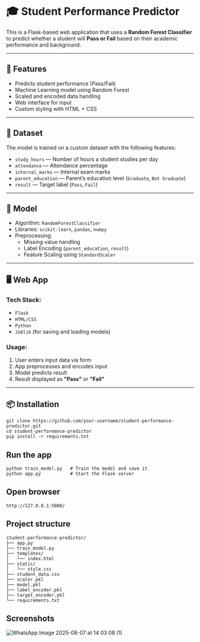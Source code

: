 # 🎓 Student Performance Predictor

This is a Flask-based web application that uses a **Random Forest Classifier** to predict whether a student will **Pass or Fail** based on their academic performance and background.

---

## 🚀 Features

- Predicts student performance (Pass/Fail)
- Machine Learning model using Random Forest
- Scaled and encoded data handling
- Web interface for input
- Custom styling with HTML + CSS

---

## 📂 Dataset

The model is trained on a custom dataset with the following features:

- `study_hours` — Number of hours a student studies per day
- `attendance` — Attendance percentage
- `internal_marks` — Internal exam marks
- `parent_education` — Parent’s education level (`Graduate`, `Not Graduate`)
- `result` — Target label (`Pass`, `Fail`)

---

## 🧠 Model

- Algorithm: `RandomForestClassifier`
- Libraries: `scikit-learn`, `pandas`, `numpy`
- Preprocessing:
  - Missing value handling
  - Label Encoding (`parent_education`, `result`)
  - Feature Scaling using `StandardScaler`

---

## 🖥️ Web App

### Tech Stack:

- `Flask`
- `HTML/CSS`
- `Python`
- `Joblib` (for saving and loading models)

### Usage:

1. User enters input data via form
2. App preprocesses and encodes input
3. Model predicts result
4. Result displayed as **"Pass"** or **"Fail"**

---

## 📦 Installation

```
git clone https://github.com/your-username/student-performance-predictor.git
cd student-performance-predictor
pip install -r requirements.txt
```

## Run the app

```
python train_model.py   # Train the model and save it
python app.py           # Start the Flask server
```

## Open browser

```
http://127.0.0.1:5000/
```

## Project structure

```
student-performance-predictor/
├── app.py
├── train_model.py
├── templates/
│   └── index.html
├── static/
│   └── style.css
├── student_data.csv
├── scaler.pkl
├── model.pkl
├── label_encoder.pkl
├── target_encoder.pkl
└── requirements.txt
```

## Screenshots

![WhatsApp Image 2025-08-07 at 14 03 08 (1)](https://github.com/user-attachments/assets/d78fe6ee-79b0-4f28-8f29-c063320900ac)
